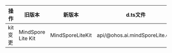 | 操作 | 旧版本 | 新版本 | d.ts文件 |
| ---- | ------ | ------ | -------- |
|kit变更|MindSpore Lite Kit|MindSporeLiteKit|api/@ohos.ai.mindSporeLite.d.ts|
